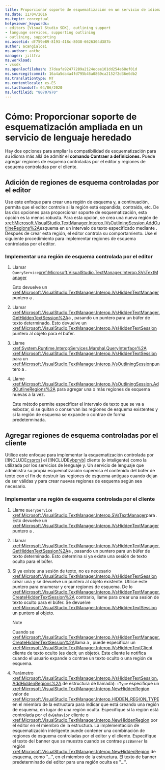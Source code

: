 ```yaml
---
title: Proporcionar soporte de esquematización en un servicio de idiomas Microsoft Docs
ms.date: 11/04/2016
ms.topic: conceptual
helpviewer_keywords:
- editors [Visual Studio SDK], outlining support
- language services, supporting outlining
- outlining, supporting
ms.assetid: df759e89-8193-418c-8038-6626304d387b
author: acangialosi
ms.author: anthc
manager: jillfra
ms.workload:
- vssdk
ms.openlocfilehash: 37deafa92477289a2124ecee101dd254e68ef01d
ms.sourcegitcommit: 16a4a5da4a4fd795b46a0869ca2152f2d36e6db2
ms.translationtype: MT
ms.contentlocale: es-ES
ms.lasthandoff: 04/06/2020
ms.locfileid: "80707970"
---
```

# <a name="how-to-provide-expanded-outlining-support-in-a-legacy-language-service"></a>Cómo: Proporcionar soporte de esquematización ampliada en un servicio de lenguaje heredado
Hay dos opciones para ampliar la compatibilidad de esquematización para su idioma más allá de admitir el **comando Contraer a definiciones.** Puede agregar regiones de esquema controladas por el editor y regiones de esquema controladas por el cliente.

## <a name="adding-editor-controlled-outline-regions"></a>Adición de regiones de esquema controladas por el editor
 Use este enfoque para crear una región de esquema y, a continuación, permita que el editor controle si la región está expandida, contraída, etc. De las dos opciones para proporcionar soporte de esquematización, esta opción es la menos robusta. Para esta opción, se crea una nueva región de <xref:Microsoft.VisualStudio.TextManager.Interop.IVsOutliningSession.AddOutlineRegions%2A>esquema en un intervalo de texto especificado mediante . Después de crear esta región, el editor controla su comportamiento. Use el siguiente procedimiento para implementar regiones de esquema controladas por el editor.

### <a name="to-implement-an-editor-controlled-outline-region"></a>Implementar una región de esquema controlada por el editor

1. Llamar `QueryService`<xref:Microsoft.VisualStudio.TextManager.Interop.SVsTextManager>

     Esto devuelve un <xref:Microsoft.VisualStudio.TextManager.Interop.IVsHiddenTextManager>puntero a .

2. Llamar <xref:Microsoft.VisualStudio.TextManager.Interop.IVsHiddenTextManager.GetHiddenTextSession%2A>a , pasando un puntero para un búfer de texto determinado. Esto devuelve un <xref:Microsoft.VisualStudio.TextManager.Interop.IVsHiddenTextSession> puntero al objeto para el búfer.

3. Llame <xref:System.Runtime.InteropServices.Marshal.QueryInterface%2A> <xref:Microsoft.VisualStudio.TextManager.Interop.IVsHiddenTextSession> para un <xref:Microsoft.VisualStudio.TextManager.Interop.IVsOutliningSession>puntero a .

4. Llame <xref:Microsoft.VisualStudio.TextManager.Interop.IVsOutliningSession.AddOutlineRegions%2A> para agregar una o más regiones de esquema nuevas a la vez.

     Este método permite especificar el intervalo de texto que se va a esbozar, si se quitan o conservan las regiones de esquema existentes y si la región de esquema se expande o contrae de forma predeterminada.

## <a name="add-client-controlled-outline-regions"></a>Agregar regiones de esquema controladas por el cliente
 Utilice este enfoque para implementar la esquematización controlada por [!INCLUDE[csprcs](../../data-tools/includes/csprcs_md.md)] el [!INCLUDE[vbprvb](../../code-quality/includes/vbprvb_md.md)] cliente (o inteligente) como la utilizada por los servicios de lenguaje y. Un servicio de lenguaje que administra su propia esquematización supervisa el contenido del búfer de texto con el fin de destruir las regiones de esquema antiguas cuando dejan de ser válidas y para crear nuevas regiones de esquema según sea necesario.

### <a name="to-implement-a-client-controlled-outline-region"></a>Implementar una región de esquema controlada por el cliente

1. Llame `QueryService` <xref:Microsoft.VisualStudio.TextManager.Interop.SVsTextManager>para . Esto devuelve un <xref:Microsoft.VisualStudio.TextManager.Interop.IVsHiddenTextManager>puntero a .

2. Llamar <xref:Microsoft.VisualStudio.TextManager.Interop.IVsHiddenTextManager.GetHiddenTextSession%2A>a , pasando un puntero para un búfer de texto determinado. Esto determina si ya existe una sesión de texto oculto para el búfer.

3. Si ya existe una sesión de texto, no es necesario <xref:Microsoft.VisualStudio.TextManager.Interop.IVsHiddenTextSession> crear una y se devuelve un puntero al objeto existente. Utilice este puntero para enumerar y crear regiones de esquema. De lo <xref:Microsoft.VisualStudio.TextManager.Interop.IVsHiddenTextManager.CreateHiddenTextSession%2A> contrario, llame para crear una sesión de texto oculto para el búfer. Se devuelve <xref:Microsoft.VisualStudio.TextManager.Interop.IVsHiddenTextSession> un puntero al objeto.

    > [!NOTE]
    > Cuando se <xref:Microsoft.VisualStudio.TextManager.Interop.IVsHiddenTextManager.CreateHiddenTextSession%2A>llama a , puede especificar un <xref:Microsoft.VisualStudio.TextManager.Interop.IVsHiddenTextClient> cliente de texto oculto (es decir, un objeto). Este cliente le notifica cuando el usuario expande o contrae un texto oculto o una región de esquema.

4. Parámetro <xref:Microsoft.VisualStudio.TextManager.Interop.IVsHiddenTextSession.AddHiddenRegions%2A> de estructura de llamada): `iType` especifique un <xref:Microsoft.VisualStudio.TextManager.Interop.NewHiddenRegion> valor de <xref:Microsoft.VisualStudio.TextManager.Interop.HIDDEN_REGION_TYPE> en el miembro de la estructura para indicar que está creando una región de esquema, en lugar de una región oculta. Especifique si la región está controlada por el `dwBehavior` cliente o <xref:Microsoft.VisualStudio.TextManager.Interop.NewHiddenRegion> por el editor en el miembro de la estructura. La implementación de esquematización inteligente puede contener una combinación de regiones de esquema controladas por el editor y el cliente. Especifique el texto del banner que se muestra cuando se contrae `pszBanner` la región <xref:Microsoft.VisualStudio.TextManager.Interop.NewHiddenRegion> de esquema, como "...", en el miembro de la estructura. El texto de banner predeterminado del editor para una región oculta es "...".
